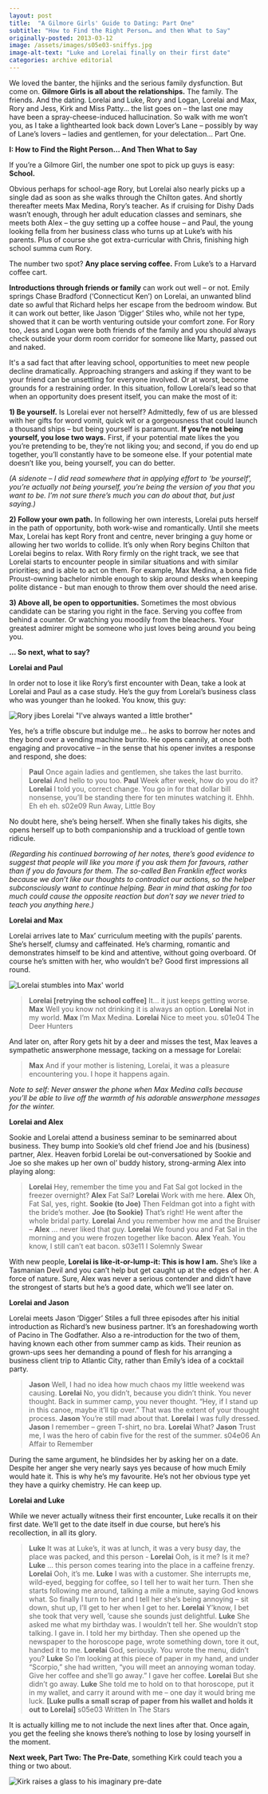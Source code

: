 ```yaml
---
layout: post
title:  "A Gilmore Girls' Guide to Dating: Part One"
subtitle: "How to Find the Right Person… and then What to Say"
originally-posted: 2013-03-12
image: /assets/images/s05e03-sniffys.jpg
image-alt-text: "Luke and Lorelai finally on their first date"
categories: archive editorial
---
```

We loved the banter, the hijinks and the serious family dysfunction. But come on.  __Gilmore Girls is all about the relationships.__  The family.  The friends.  And the dating.  Lorelai and Luke, Rory and Logan, Lorelai and Max, Rory and Jess, Kirk and Miss Patty… the list goes on – the last one may have been a spray-cheese-induced hallucination. So walk with me won’t you, as I take a lighthearted look back down Lover’s Lane – possibly by way of Lane’s lovers – ladies and gentlemen, for your delectation... Part One.

__I: How to Find the Right Person… And Then What to Say__  

If you’re a Gilmore Girl, the number one spot to pick up guys is easy: __School.__ 

Obvious perhaps for school-age Rory, but Lorelai also nearly picks up a single dad as soon as she walks through the Chilton gates.  And shortly thereafter meets Max Medina, Rory’s teacher. As if cruising for Dishy Dads wasn’t enough, through her adult education classes and seminars, she meets both Alex – the guy setting up a coffee house – and Paul, the young looking fella from her business class who turns up at Luke’s with his parents. Plus of course she got extra-curricular with Chris, finishing high school summa cum Rory.

The number two spot? __Any place serving coffee.__  From Luke’s to a Harvard coffee cart.

__Introductions through friends or family__ can work out well – or not. Emily springs Chase Bradford (‘Connecticut Ken’) on Lorelai, an unwanted blind date  so awful that Richard helps her escape from the bedroom window. But it can work out better, like Jason ‘Digger’ Stiles who, while not her type, showed that it can be worth venturing outside your comfort zone. For Rory too, Jess and Logan were both friends of the family and you should always check outside your dorm room corridor for someone like Marty, passed out and naked.

It's a sad fact that after leaving school, opportunities to meet new people decline dramatically. Approaching strangers and asking if they want to be your friend can be unsettling for everyone involved. Or at worst, become grounds for a restraining order. In this situation, follow Lorelai’s lead so that when an opportunity does present itself, you can make the most of it:

__1) Be yourself.__ Is Lorelai ever not herself? Admittedly, few of us are blessed with her gifts for word vomit, quick wit or a gorgeousness that could launch a thousand ships – but being yourself is paramount. __If you’re not being yourself, you lose two ways.__ First, if your potential mate likes the you you’re pretending to be, they’re not liking you; and second, if you do end up together, you’ll constantly have to be someone else. If your potential mate doesn’t like you, being yourself, you can do better.

*(A sidenote – I did read somewhere that in applying effort to ‘be yourself’, you’re actually not being yourself, you’re being the version of you that you want to be. I’m not sure there’s much you can do about that, but just saying.)*

__2) Follow your own path.__ In following her own interests, Lorelai puts herself in the path of opportunity, both work-wise and romantically. Until she meets Max, Lorelai has kept Rory front and centre, never bringing a guy home or allowing her two worlds to collide. It’s only when Rory begins Chilton that Lorelai begins to relax. With Rory firmly on the right track, we see that Lorelai starts to encounter people in similar situations and with similar priorities; and is able to act on them. For example, Max Medina, a bona fide Proust-owning bachelor nimble enough to skip around desks when keeping polite distance - but man enough to throw them over should the need arise.

__3) Above all, be open to opportunities.__ Sometimes the most obvious candidate can be staring you right in the face. Serving you coffee from behind a counter.  Or watching you moodily from the bleachers. Your greatest admirer might be someone who just loves being around you being you.

__... So next, what to say?__  

__Lorelai and Paul__

In order not to lose it like Rory’s first encounter with Dean, take a look at Lorelai and Paul as a case study. He’s the guy from Lorelai’s business class who was younger than he looked. You know, this guy:

![Rory jibes Lorelai "I've always wanted a little brother"](</assets/images/s02e09-paul.jpg>)

Yes, he’s a trifle obscure but indulge me... he asks to borrow her notes and they bond over a vending machine burrito. He opens cannily, at once both engaging and provocative – in the sense that his opener invites a response and respond, she does:

> __Paul__   Once again ladies and gentlemen, she takes the last burrito.
> __Lorelai__   And hello to you too.
> __Paul__   Week after week, how do you do it?
> __Lorelai__   I told you, correct change. You go in for that dollar bill nonsense, you’ll be standing there for ten minutes watching it. Ehhh. Eh eh eh.
> <span class="episode-ref">s02e09 Run Away, Little Boy</span>

No doubt here, she’s being herself.  When she finally takes his digits, she opens herself up to both companionship and a truckload of gentle town ridicule.

*(Regarding his continued borrowing of her notes, there’s good evidence to suggest that people will like you more if you ask them for favours, rather than if you do favours for them. The so-called Ben Franklin effect works because we don’t like our thoughts to contradict our actions, so the helper  subconsciously want to continue helping. Bear in mind that asking for too much could cause the opposite reaction but don’t say we never tried to teach you anything here.)*

__Lorelai and Max__

Lorelai arrives late to Max’ curriculum meeting with the pupils’ parents. She’s herself, clumsy and caffeinated.  He’s charming, romantic and demonstrates himself to be kind and attentive, without going overboard. Of course he’s smitten with her, who wouldn’t be? Good first impressions all round.

![Lorelai stumbles into Max' world](</assets/images/s01e04-world.jpg>)

> __Lorelai [retrying the school coffee]__ It... it just keeps getting worse.
> __Max__   Well you know not drinking it is always an option.
> __Lorelai__   Not in my world.
> __Max__   I’m Max Medina.
> __Lorelai__   Nice to meet you.
> <span class="episode-ref">s01e04 The Deer Hunters</span>

And later on, after Rory gets hit by a deer and misses the test, Max leaves a sympathetic answerphone message, tacking on a message for Lorelai: 

> __Max__  And if your mother is listening, Lorelai, it was a pleasure encountering you. I hope it happens again.

*Note to self: Never answer the phone when Max Medina calls because you’ll be able to live off the warmth of his adorable answerphone messages for the winter.*

__Lorelai and Alex__  

Sookie and Lorelai attend a business seminar to be seminarred about business.  They bump into Sookie’s old chef friend Joe and his (business) partner, Alex. Heaven forbid Lorelai be out-conversationed by Sookie and Joe so she makes up her own ol’ buddy history, strong-arming Alex into playing along:

> __Lorelai__   Hey, remember the time you and Fat Sal got locked in the freezer overnight?
> __Alex__   Fat Sal?
> __Lorelai__   Work with me here.
> __Alex__   Oh, Fat Sal, yes, right.
> __Sookie (to Joe)__ Then Feldman got into a fight with the bride’s mother.
> __Joe (to Sookie)__ That’s right! He went after the whole bridal party.
> __Lorelai__   And you remember how me and the Bruiser –
> __Alex__   ... never liked that guy.
> __Lorelai__   We found you and Fat Sal in the morning and you were frozen together like bacon.
> __Alex__   Yeah. You know, I still can’t eat bacon.
> <span class="episode-ref">s03e11 I Solemnly Swear</span>

With new people, __Lorelai is like-it-or-lump-it: This is how I am.__ She’s like a Tasmanian Devil and you can’t help but get caught up at the edges of her. A force of nature. Sure, Alex was never a serious contender and didn’t have the strongest of starts but he’s a good date, which we’ll see later on.

__Lorelai and Jason__

Lorelai meets Jason ‘Digger’ Stiles a full three episodes after his initial introduction as Richard’s new business partner. It’s an foreshadowing worth of Pacino in The Godfather. Also a re-introduction for the two of them, having known each other from  summer camp as kids.  Their reunion as grown-ups sees her demanding a pound of flesh for his arranging a business client trip to Atlantic City, rather than Emily’s idea of a cocktail party.

> __Jason__  Well, I had no idea how much chaos my little weekend was causing.
> __Lorelai__  No, you didn’t, because you didn’t think. You never thought. Back in summer camp, you never thought. “Hey, if I stand up in this canoe, maybe it’ll tip over.” That was the extent of your thought process.
> __Jason__  You’re still mad about that.
> __Lorelai__  I was fully dressed.
> __Jason__  I remember – green T-shirt, no bra.
> __Lorelai__  What?
> __Jason__  Trust me, I was the hero of cabin five for the rest of the summer.
> <span class="episode-ref">s04e06 An Affair to Remember</span>

During the same argument, he blindsides her by asking her on a date.  Despite her anger she very nearly says yes because of how much Emily would hate it.  This is why he’s my favourite. He’s not her obvious type yet they have a quirky chemistry. He can keep up.

__Lorelai and Luke__

While we never actually witness their first encounter, Luke recalls it on their first date.  We’ll get to the date itself in due course, but here’s his recollection, in all its glory.

> __Luke__   It was at Luke’s, it was at lunch, it was a very busy day, the place was packed, and this person -
> __Lorelai__   Ooh, is it me? Is it me?
> __Luke__   ... this person comes tearing into the place in a caffeine frenzy.
> __Lorelai__   Ooh, it’s me.
> __Luke__   I was with a customer. She interrupts me, wild-eyed, begging for coffee, so I tell her to wait her turn. Then she starts following me around, talking a mile a minute, saying God knows what. So finally I turn to her and I tell her she’s being annoying – sit down, shut up, I’ll get to her when I get to her.
> __Lorelai__   Y’know, I bet she took that very well, ’cause she sounds just delightful.
> __Luke__   She asked me what my birthday was. I wouldn’t tell her. She wouldn’t stop talking. I gave in. I told her my birthday. Then she opened up the newspaper to the horoscope page, wrote something down, tore it out, handed it to me.
> __Lorelai__   God, seriously. You wrote the menu, didn’t you?
> __Luke__   So I’m looking at this piece of paper in my hand, and under “Scorpio,” she had written, “you will meet an annoying woman today. Give her coffee and she’ll go away.” I gave her coffee.
> __Lorelai__   But she didn’t go away.
> __Luke__   She told me to hold on to that horoscope, put it in my wallet, and carry it around with me –  one day it would bring me luck.
> __[Luke pulls a small scrap of paper from his wallet and holds it out to Lorelai]__
> <span class="episode-ref">s05e03 Written In The Stars</span>

It is actually killing me to not include the next lines after that. Once again, you get the feeling she knows there’s nothing to lose by losing yourself in the moment.

__Next week, Part Two: The Pre-Date__, something Kirk could teach you a thing or two about.

![Kirk raises a glass to his imaginary pre-date](</assets/images/s04e06-pre-date.jpg>)